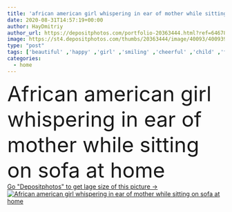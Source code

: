 ```yaml
---
title: 'african american girl whispering in ear of mother while sitting on sofa at home'
date: 2020-08-31T14:57:19+00:00
author: HayDmitriy
author_url: https://depositphotos.com/portfolio-20363444.html?ref=64678756
image: https://st4.depositphotos.com/thumbs/20363444/image/40093/400939840/api_thumb_450.jpg?forcejpeg=true
type: "post"
tags: ['beautiful' ,'happy' ,'girl' ,'smiling' ,'cheerful' ,'child' ,'family' ,'childhood' ,'sit' ,'kid' ,'emotion' ,'home' ,'woman' ,'communication' ,'talk' ,'together' ,'preschooler' ,'indoors' ,'secret' ,'dress' ,'attractive' ,'daughter' ,'casual' ,'positive' ,'whisper' ,'embrace' ,'mother' ,'parenting' ,'parent' ,'sofa' ,'mom' ,'hug' ,'speak' ,'tell' ,'couch' ,'relationship' ,'motherhood' ,'Two People' ,'black woman' ,'african american' ,'striped t shirt' ,'black girl' ]
categories: 
  - home
---
```

<div aling="center">
            <font size="60"> African american girl whispering in ear of mother while sitting on sofa at home</font>   
</div>
<div>
    <a href='https://st4.depositphotos.com/thumbs/20363444/image/40093/400939840/api_thumb_450.jpg?forcejpeg=true?ref=64678756' target=_blank > Go "Depositphotos" to get lage size of this picture ->
        <img href='https://st4.depositphotos.com/thumbs/20363444/image/40093/400939840/api_thumb_450.jpg?forcejpeg=true?ref=64678756' src='https://st4.depositphotos.com/20363444/40093/i/950/depositphotos_400939840-stock-photo-african-american-girl-whispering-ear.jpg?forcejpeg=true' alt='African american girl whispering in ear of mother while sitting on sofa at home' >
    </a>
</div>
